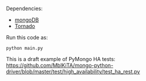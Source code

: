 Dependencies:

* [mongoDB](http://www.mongodb.org/)
* [Tornado](http://www.tornadoweb.org/)

Run this code as:

    python main.py

This is a draft example of PyMongo HA tests:<br>
https://github.com/MblKiTA/mongo-python-driver/blob/master/test/high_availability/test_ha_rest.py
